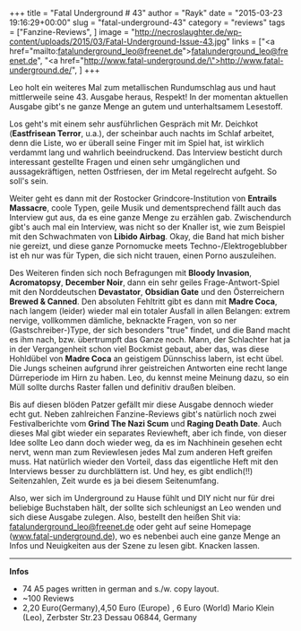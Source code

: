 +++
title = "Fatal Underground # 43"
author = "Rayk"
date = "2015-03-23 19:16:29+00:00"
slug = "fatal-underground-43"
category = "reviews"
tags = ["Fanzine-Reviews", ]
image = "http://necroslaughter.de/wp-content/uploads/2015/03/Fatal-Underground-Issue-43.jpg"
links = ["<a href=\"mailto:fatalunderground_leo@freenet.de\">fatalunderground_leo@freenet.de</a>", "<a href=\"http://www.fatal-underground.de/\">http://www.fatal-underground.de/</a>", ]
+++

Leo holt ein weiteres Mal zum metallischen Rundumschlag aus und haut mittlerweile seine 43. Ausgabe heraus, Respekt! In der momentan aktuellen Ausgabe gibt's ne ganze Menge an gutem und unterhaltsamem Lesestoff.

Los geht's mit einem sehr ausführlichen Gespräch mit Mr. Deichkot (**Eastfrisean Terror**, u.a.), der scheinbar auch nachts im Schlaf arbeitet, denn die Liste, wo er überall seine Finger mit im Spiel hat, ist wirklich verdammt lang und wahrlich beeindruckend. Das Interview besticht durch interessant gestellte Fragen und einen sehr umgänglichen und aussagekräftigen, netten Ostfriesen, der im Metal regelrecht aufgeht. So soll's sein.

Weiter geht es dann mit der Rostocker Grindcore-Institution von **Entrails Massacre**, coole Typen, geile Musik und dementsprechend fällt auch das Interview gut aus, da es eine ganze Menge zu erzählen gab. Zwischendurch gibt's auch mal ein Interview, was nicht so der Knaller ist, wie zum Beispiel mit den Schwachmaten von **Libido Airbag**. Okay, die Band hat mich bisher nie gereizt, und diese ganze Pornomucke meets Techno-/Elektrogeblubber ist eh nur was für Typen, die sich nicht trauen, einen Porno auszuleihen.

Des Weiteren finden sich noch Befragungen mit **Bloody Invasion**, **Acromatopsy**, **December Noir**, dann ein sehr geiles Frage-Antwort-Spiel mit den Norddeutschen **Devastator**, **Obsidian Gate** und den Österreichern **Brewed &amp; Canned**. Den absoluten Fehltritt gibt es dann mit **Madre Coca**, nach langem (leider) wieder mal ein totaler Ausfall in allen Belangen: extrem nervige, vollkommen dämliche, beknackte Fragen, von so ner (Gastschreiber-)Type, der sich besonders "true" findet, und die Band macht es ihm nach, bzw. übertrumpft das Ganze noch. Mann, der Schlachter hat ja in der Vergangenheit schon viel Bockmist gebaut, aber das, was diese Hohldübel von **Madre Coca** an geistigem Dünnschiss labern, ist echt übel. Die Jungs scheinen aufgrund ihrer geistreichen Antworten eine recht lange Dürreperiode im Hirn zu haben. Leo, du kennst meine Meinung dazu, so ein Müll sollte durchs Raster fallen und definitiv draußen bleiben.

Bis auf diesen blöden Patzer gefällt mir diese Ausgabe dennoch wieder echt gut. Neben zahlreichen Fanzine-Reviews gibt's natürlich noch zwei Festivalberichte vom **Grind The Nazi Scum** und **Raging Death Date**. Auch dieses Mal gibt wieder ein separates Reviewheft, aber ich finde, von dieser Idee sollte Leo dann doch wieder weg, da es im Nachhinein gesehen echt nervt, wenn man zum Reviewlesen jedes Mal zum anderen Heft greifen muss. Hat natürlich wieder den Vorteil, dass das eigentliche Heft mit den Interviews besser zu durchblättern ist. Und hey, es gibt endlich(!!) Seitenzahlen, Zeit wurde es ja bei diesem Seitenumfang.

Also, wer sich im Underground zu Hause fühlt und DIY nicht nur für drei beliebige Buchstaben hält, der sollte sich schleunigst an Leo wenden und sich diese Ausgabe zulegen. Also, bestellt den heißen Shit via: <a href="mailto:fatalunderground_leo@freenet.de">fatalunderground_leo@freenet.de</a> oder geht auf seine Homepage (<a href="http://www.fatal-underground.de">www.fatal-underground.de</a>), wo es nebenbei auch eine ganze Menge an Infos und Neuigkeiten aus der Szene zu lesen gibt. Knacken lassen.



---
**Infos**
- 74 A5 pages written in german and s./w. copy layout.
- ~100 Reviews
- 2,20 Euro(Germany),4,50 Euro (Europe) , 6 Euro (World)
Mario Klein (Leo), Zerbster Str.23 Dessau 06844, Germany
